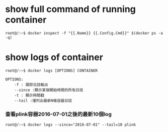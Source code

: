 # show full command of running container

```console
root@/:~$ docker inspect -f "{{.Name}} {{.Config.Cmd}}" $(docker ps -a -q)
```

# show logs of container

```console
root@/:~$ docker logs [OPTIONS] CONTAINER

OPTIONS:
    -f : 跟踪日誌輸出 
    --since :顯示某個開始時間的所有日誌 
    -t : 顯示時間戳 
    --tail :僅列出最新N條容器日誌
```
### 查看plink容器2016-07-01之後的最新10個log
```console
root@/:~$ docker logs --since="2016-07-01" --tail=10 plink
```
